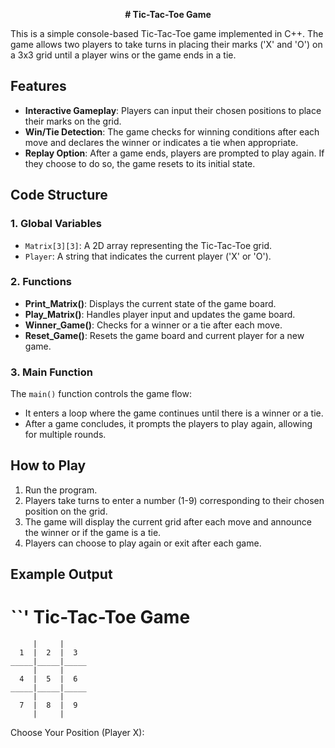 <p align="center">
  <strong># Tic-Tac-Toe Game</strong>
</p>

This is a simple console-based Tic-Tac-Toe game implemented in C++. The game allows two players to take turns in placing their marks ('X' and 'O') on a 3x3 grid until a player wins or the game ends in a tie.

## Features

- **Interactive Gameplay**: Players can input their chosen positions to place their marks on the grid.
- **Win/Tie Detection**: The game checks for winning conditions after each move and declares the winner or indicates a tie when appropriate.
- **Replay Option**: After a game ends, players are prompted to play again. If they choose to do so, the game resets to its initial state.

## Code Structure

### 1. Global Variables
- `Matrix[3][3]`: A 2D array representing the Tic-Tac-Toe grid.
- `Player`: A string that indicates the current player ('X' or 'O').

### 2. Functions
- **Print_Matrix()**: Displays the current state of the game board.
- **Play_Matrix()**: Handles player input and updates the game board.
- **Winner_Game()**: Checks for a winner or a tie after each move.
- **Reset_Game()**: Resets the game board and current player for a new game.

### 3. Main Function
The `main()` function controls the game flow:
- It enters a loop where the game continues until there is a winner or a tie.
- After a game concludes, it prompts the players to play again, allowing for multiple rounds.

## How to Play
1. Run the program.
2. Players take turns to enter a number (1-9) corresponding to their chosen position on the grid.
3. The game will display the current grid after each move and announce the winner or if the game is a tie.
4. Players can choose to play again or exit after each game.

## Example Output
   ``' Tic-Tac-Toe Game
  =======================
         |     |       
      1  |  2  |  3    
    _____|_____|_____
         |     |       
      4  |  5  |  6    
    _____|_____|_____
         |     |       
      7  |  8  |  9    
         |     |       

   Choose Your Position (Player X): 

